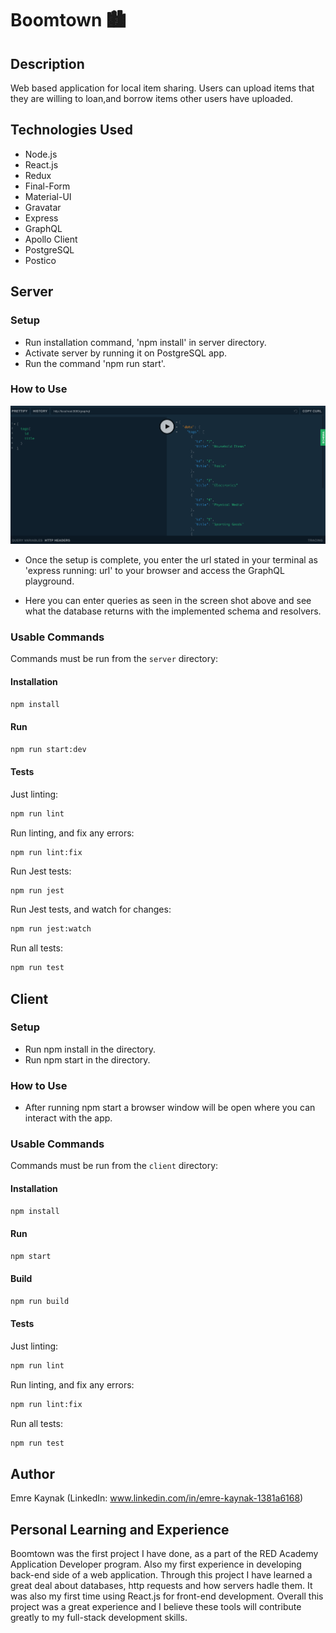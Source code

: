 # Boomtown 🏙

## Description

Web based application for local item sharing. Users can upload items that they are willing to loan,and borrow items other users have uploaded.

## Technologies Used

* Node.js
* React.js
* Redux
* Final-Form
* Material-UI
* Gravatar
* Express
* GraphQL
* Apollo Client
* PostgreSQL
* Postico

## Server

### Setup

* Run installation command, 'npm install' in server directory.
* Activate server by running it on PostgreSQL app.
* Run the command 'npm run start'.

### How to Use

![Graphql Playground](./screenshots/screenshot-1.png)

* Once the setup is complete, you enter the url stated in your terminal as 'express running: url' to your browser and access the GraphQL playground.

* Here you can enter queries as seen in the screen shot above and see what the database returns with the implemented schema and resolvers.


### Usable Commands

Commands must be run from the `server` directory:

#### Installation

```bash
npm install
```

#### Run

```bash
npm run start:dev
```

#### Tests

Just linting:

```bash
npm run lint
```

Run linting, and fix any errors:

```bash
npm run lint:fix
```

Run Jest tests:

```
npm run jest
```

Run Jest tests, and watch for changes:

```bash
npm run jest:watch
```

Run all tests:

```bash
npm run test
```

## Client

### Setup

* Run npm install in the directory.
* Run npm start in the directory.

### How to Use

* After running npm start a browser window will be open where you can interact with the app.

### Usable Commands

Commands must be run from the `client` directory:

#### Installation

```bash
npm install
```

#### Run

```bash
npm start
```

#### Build

```bash
npm run build
```

#### Tests

Just linting:

```bash
npm run lint
```

Run linting, and fix any errors:

```bash
npm run lint:fix
```

Run all tests:

```bash
npm run test
```

## Author

Emre Kaynak (LinkedIn: www.linkedin.com/in/emre-kaynak-1381a6168)

## Personal Learning and Experience

Boomtown was the first project I have done, as a part of the RED Academy Application Developer program. Also my first experience in developing back-end side of a web application. Through this project I have learned a great deal about databases, http requests and how servers hadle them. It was also my first time using React.js for front-end development. Overall this project was a great experience and I believe these tools will contribute greatly to my full-stack development skills.
